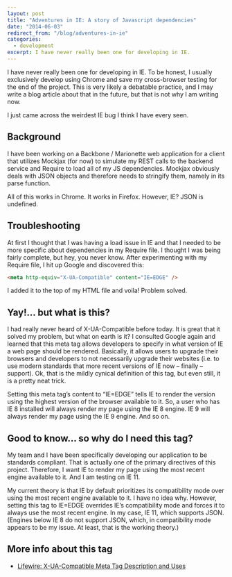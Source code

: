 ```yaml
---
layout: post
title: "Adventures in IE: A story of Javascript dependencies"
date: "2014-06-03"
redirect_from: "/blog/adventures-in-ie"
categories:
  - development
excerpt: I have never really been one for developing in IE.
---
```


I have never really been one for developing in IE. To be honest, I usually exclusively develop using Chrome and save my cross-browser testing for the end of the project. This is very likely a debatable practice, and I may write a blog article about that in the future, but that is not why I am writing now.

I just came across the weirdest IE bug I think I have every seen.

## Background

I have been working on a Backbone / Marionette web application for a client that utilizes Mockjax (for now) to simulate my REST calls to the backend service and Require to load all of my JS dependencies.  Mockjax obviously deals with JSON objects and therefore needs to stringify them, namely in its parse function.

All of this works in Chrome.  It works in Firefox.  However, IE?  JSON is undefined.

## Troubleshooting

At first I thought that I was having a load issue in IE and that I needed to be more specific about dependencies in my Require file.  I thought I was being fairly complete, but hey, you never know.  After experimenting with my Require file, I hit up Google and discovered this:

```html
<meta http-equiv="X-UA-Compatible" content="IE=EDGE" />
```

I added it to the top of my HTML file and voila!  Problem solved.

## Yay!... but what is this?

I had really never heard of X-UA-Compatible before today.  It is great that it solved my problem, but what on earth is it?  I consulted Google again and learned that this meta tag allows developers to specify in what version of IE a web page should be rendered.  Basically, it allows users to upgrade their browsers and developers to not necessarily upgrade their websites (i.e. to use modern standards that more recent versions of IE now – finally – support).  Ok, that is the mildly cynical definition of this tag, but even still, it is a pretty neat trick.

Setting this meta tag’s content to “IE=EDGE” tells IE to render the version using the highest version of the browser available to it.  So, a user who has IE 8 installed will always render my page using the IE 8 engine.  IE 9 will always render my page using the IE 9 engine.  And so on.

## Good to know… so why do I need this tag?

My team and I have been specifically developing our application to be standards compliant.  That is actually one of the primary directives of this project.  Therefore, I want IE to render my page using the most recent engine available to it.  And I am testing on IE 11.

My current theory is that IE by default prioritizes its compatibility mode over using the most recent engine available to it.  I have no idea why.  However, setting this tag to IE=EDGE overrides IE’s compatibility mode and forces it to always use the most recent engine.  In my case, IE 11, which supports JSON.  (Engines below IE 8 do not support JSON, which, in compatibility mode appears to be my issue.  At least, that is the working theory.)

## More info about this tag

* [Lifewire: X-UA-Compatible Meta Tag Description and Uses](https://www.lifewire.com/xua-compatible-meta-tag-3469059)
